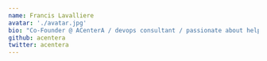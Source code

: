 ```yaml
---
name: Francis Lavalliere
avatar: './avatar.jpg'
bio: "Co-Founder @ ACenterA / devops consultant / passionate about helping others with technology"
github: acentera
twitter: acentera
---
```


